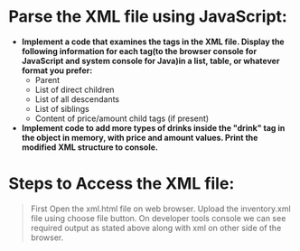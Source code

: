# Parse the XML file using JavaScript:

* **Implement a code that examines the tags in the XML file. Display the following information for each tag(to the browser console for JavaScript and system console for Java)in a list, table, or whatever format you prefer:**
  * Parent
  * List of direct children
  * List of all descendants
  * List of siblings
  * Content of price/amount child tags (if present)
* **Implement code to add more types of drinks inside the "drink" tag in the object in memory, with price and amount values. Print the modified XML structure to console.**

# Steps to Access the XML file:
> First Open the xml.html file on web browser.
> Upload the inventory.xml file using choose file button.
> On developer tools console we can see required output as stated above along with xml on other side of the browser.
